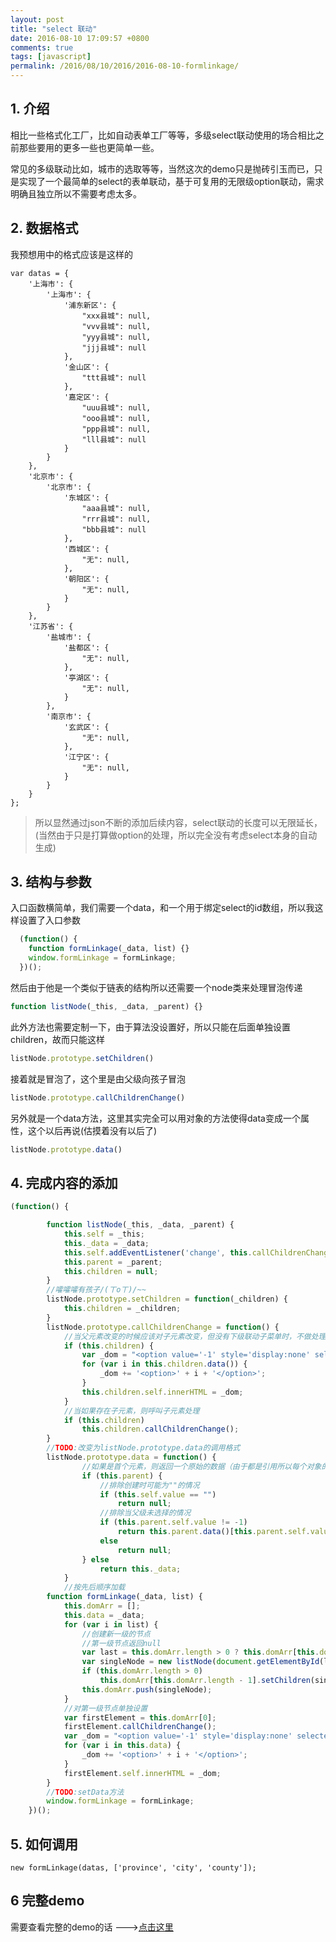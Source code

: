 ```yaml
---
layout: post
title: "select 联动"
date: 2016-08-10 17:09:57 +0800
comments: true
tags: [javascript]
permalink: /2016/08/10/2016/2016-08-10-formlinkage/
---
```


## 1. 介绍

  相比一些格式化工厂，比如自动表单工厂等等，多级select联动使用的场合相比之前那些要用的更多一些也更简单一些。

  常见的多级联动比如，城市的选取等等，当然这次的demo只是抛砖引玉而已，只是实现了一个最简单的select的表单联动，基于可复用的无限级option联动，需求明确且独立所以不需要考虑太多。
<!-- more -->
## 2. 数据格式

我预想用中的格式应该是这样的

```javascrupt
var datas = {
	'上海市': {
		'上海市': {
			'浦东新区': {
				"xxx县城": null,
				"vvv县城": null,
				"yyy县城": null,
				"jjj县城": null
			},
			'金山区': {
				"ttt县城": null
			},
			'嘉定区': {
				"uuu县城": null,
				"ooo县城": null,
				"ppp县城": null,
				"lll县城": null
			}
		}
	},
	'北京市': {
		'北京市': {
			'东城区': {
				"aaa县城": null,
				"rrr县城": null,
				"bbb县城": null
			},
			'西城区': {
				"无": null,
			},
			'朝阳区': {
				"无": null,
			}
		}
	},
	'江苏省': {
		'盐城市': {
			'盐都区': {
				"无": null,
			},
			'亭湖区': {
				"无": null,
			}
		},
		'南京市': {
			'玄武区': {
				"无": null,
			},
			'江宁区': {
				"无": null,
			}
		}
	}
};

```

> 所以显然通过json不断的添加后续内容，select联动的长度可以无限延长，(当然由于只是打算做option的处理，所以完全没有考虑select本身的自动生成)

## 3. 结构与参数

  入口函数横简单，我们需要一个data，和一个用于绑定select的id数组，所以我这样设置了入口参数
  
```js
  (function() {
    function formLinkage(_data, list) {}
    window.formLinkage = formLinkage;
  })();
```


然后由于他是一个类似于链表的结构所以还需要一个node类来处理冒泡传递
```js
function listNode(_this, _data, _parent) {}
```

此外方法也需要定制一下，由于算法没设置好，所以只能在后面单独设置children，故而只能这样

```js
listNode.prototype.setChildren()
```

接着就是冒泡了，这个里是由父级向孩子冒泡

```js
listNode.prototype.callChildrenChange()
```

另外就是一个data方法，这里其实完全可以用对象的方法使得data变成一个属性，这个以后再说(估摸着没有以后了)

```js
listNode.prototype.data()
```

## 4. 完成内容的添加

```js
(function() {

        function listNode(_this, _data, _parent) {
            this.self = _this;
            this._data = _data;
            this.self.addEventListener('change', this.callChildrenChange.bind(this));
            this.parent = _parent;
            this.children = null;
        }
        //嚯嚯嚯有孩子/(ㄒoㄒ)/~~
        listNode.prototype.setChildren = function(_children) {
            this.children = _children;
        }
        listNode.prototype.callChildrenChange = function() {
            //当父元素改变的时候应该对子元素改变，但没有下级联动子菜单时，不做处理
            if (this.children) {
                var _dom = "<option value='-1' style='display:none' selected>请选择</option>";
                for (var i in this.children.data()) {
                    _dom += '<option>' + i + '</option>';
                }
                this.children.self.innerHTML = _dom;
            }
            //当如果存在子元素，则呼叫子元素处理
            if (this.children)
                this.children.callChildrenChange();
        }
        //TODO:改变为listNode.prototype.data的调用格式
        listNode.prototype.data = function() {
        		//如果是首个元素，则返回一个原始的数据（由于都是引用所以每个对象的data理论上是相同的）
                if (this.parent) {
                	//排除创建时可能为""的情况
                    if (this.self.value == "")
                        return null;
                    //排除当父级未选择的情况
                    if (this.parent.self.value != -1)
                        return this.parent.data()[this.parent.self.value];
                    else
                        return null;
                } else
                    return this._data;
            }
            //按先后顺序加载
        function formLinkage(_data, list) {
            this.domArr = [];
            this.data = _data;
            for (var i in list) {
                //创建新一级的节点
                //第一级节点返回null
                var last = this.domArr.length > 0 ? this.domArr[this.domArr.length - 1] : null;
                var singleNode = new listNode(document.getElementById(list[i]), this.data, last);
                if (this.domArr.length > 0)
                    this.domArr[this.domArr.length - 1].setChildren(singleNode);
                this.domArr.push(singleNode);
            }
            //对第一级节点单独设置
            var firstElement = this.domArr[0];
            firstElement.callChildrenChange();
            var _dom = "<option value='-1' style='display:none' selected>请选择</option>";
            for (var i in this.data) {
                _dom += '<option>' + i + '</option>';
            }
            firstElement.self.innerHTML = _dom;
        }
        //TODO:setData方法
        window.formLinkage = formLinkage;
    })();
```


## 5. 如何调用
```
new formLinkage(datas, ['province', 'city', 'county']);
```



## 6 完整demo

需要查看完整的demo的话 --->[点击这里](http://iceprosurface.com/demo/linkagedemo.html "demo")
